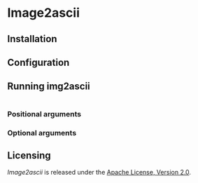 # Image2ascii

## Installation

## Configuration

## Running img2ascii

```
```

### Positional arguments

### Optional arguments

## Licensing

*Image2ascii* is released under the [Apache License, Version 2.0](https://www.apache.org/licenses/LICENSE-2.0).


